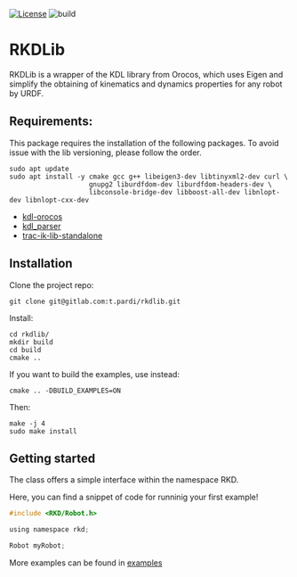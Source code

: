 [![License](https://img.shields.io/badge/License-BSD_3--Clause-blue.svg)](https://opensource.org/licenses/BSD-3-Clause)
![build](https://github.com/pardi/rkdLib/actions/workflows/docker-image.yml/badge.svg?event=push)
# RKDLib
RKDLib is a wrapper of the KDL library from Orocos, which uses Eigen and simplify the obtaining of kinematics and dynamics properties for any robot by URDF.


## Requirements: 
This package requires the installation of the following packages. To avoid issue with the lib versioning, please follow 
the order.

```
sudo apt update
sudo apt install -y cmake gcc g++ libeigen3-dev libtinyxml2-dev curl \
                    gnupg2 liburdfdom-dev liburdfdom-headers-dev \
                    libconsole-bridge-dev libboost-all-dev libnlopt-dev libnlopt-cxx-dev
```

- [kdl-orocos](https://github.com/orocos/orocos_kinematics_dynamics.git)
- [kdl_parser](https://github.com/pardi/kdl_parser.git)
- [trac-ik-lib-standalone](https://github.com/pardi/trac_ik_lib_standalone.git)

## Installation
Clone the project repo:

    git clone git@gitlab.com:t.pardi/rkdlib.git 

Install:

    cd rkdlib/
    mkdir build
    cd build
    cmake ..

If you want to build the examples, use instead:
    
    cmake .. -DBUILD_EXAMPLES=ON

Then:

    make -j 4
    sudo make install


## Getting started

The class offers a simple interface within the namespace RKD.

Here, you can find a snippet of code for runninig your first example!

```C
#include <RKD/Robot.h>

using namespace rkd;

Robot myRobot;

```

More examples can be found in [examples](examples)
